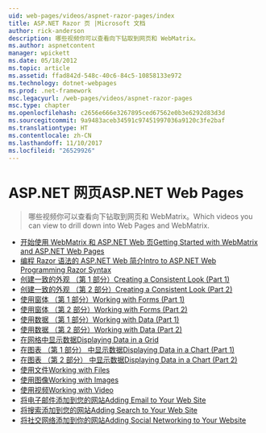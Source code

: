 ```yaml
---
uid: web-pages/videos/aspnet-razor-pages/index
title: ASP.NET Razor 页 |Microsoft 文档
author: rick-anderson
description: 哪些视频你可以查看向下钻取到网页和 WebMatrix。
ms.author: aspnetcontent
manager: wpickett
ms.date: 05/18/2012
ms.topic: article
ms.assetid: ffad842d-548c-40c6-84c5-10858133e972
ms.technology: dotnet-webpages
ms.prod: .net-framework
msc.legacyurl: /web-pages/videos/aspnet-razor-pages
msc.type: chapter
ms.openlocfilehash: c2656e666e3267895ced67562e0b3e6292d83d3d
ms.sourcegitcommit: 9a9483aceb34591c97451997036a9120c3fe2baf
ms.translationtype: HT
ms.contentlocale: zh-CN
ms.lasthandoff: 11/10/2017
ms.locfileid: "26529926"
---
```

<a name="aspnet-web-pages"></a><span data-ttu-id="15435-103">ASP.NET 网页</span><span class="sxs-lookup"><span data-stu-id="15435-103">ASP.NET Web Pages</span></span>
=================
> <span data-ttu-id="15435-104">哪些视频你可以查看向下钻取到网页和 WebMatrix。</span><span class="sxs-lookup"><span data-stu-id="15435-104">Which videos you can view to drill down into Web Pages and WebMatrix.</span></span>


- [<span data-ttu-id="15435-105">开始使用 WebMatrix 和 ASP.NET Web 页</span><span class="sxs-lookup"><span data-stu-id="15435-105">Getting Started with WebMatrix and ASP.NET Web Pages</span></span>](getting-started-with-webmatrix-and-aspnet-web-pages.md)
- [<span data-ttu-id="15435-106">编程 Razor 语法的 ASP.NET Web 简介</span><span class="sxs-lookup"><span data-stu-id="15435-106">Intro to ASP.NET Web Programming Razor Syntax</span></span>](introduction-to-aspnet-web-programming-using-the-razor-syntax.md)
- [<span data-ttu-id="15435-107">创建一致的外观 （第 1 部分）</span><span class="sxs-lookup"><span data-stu-id="15435-107">Creating a Consistent Look (Part 1)</span></span>](creating-a-consistent-look-part-1.md)
- [<span data-ttu-id="15435-108">创建一致的外观 （第 2 部分）</span><span class="sxs-lookup"><span data-stu-id="15435-108">Creating a Consistent Look (Part 2)</span></span>](creating-a-consistent-look-part-2.md)
- [<span data-ttu-id="15435-109">使用窗体 （第 1 部分）</span><span class="sxs-lookup"><span data-stu-id="15435-109">Working with Forms (Part 1)</span></span>](working-with-forms-part-1.md)
- [<span data-ttu-id="15435-110">使用窗体 （第 2 部分）</span><span class="sxs-lookup"><span data-stu-id="15435-110">Working with Forms (Part 2)</span></span>](working-with-forms-part-2.md)
- [<span data-ttu-id="15435-111">使用数据 （第 1 部分）</span><span class="sxs-lookup"><span data-stu-id="15435-111">Working with Data (Part 1)</span></span>](working-with-data-part-1.md)
- [<span data-ttu-id="15435-112">使用数据 （第 2 部分）</span><span class="sxs-lookup"><span data-stu-id="15435-112">Working with Data (Part 2)</span></span>](working-with-data-part-2.md)
- [<span data-ttu-id="15435-113">在网格中显示数据</span><span class="sxs-lookup"><span data-stu-id="15435-113">Displaying Data in a Grid</span></span>](displaying-data-in-a-grid.md)
- [<span data-ttu-id="15435-114">在图表 （第 1 部分） 中显示数据</span><span class="sxs-lookup"><span data-stu-id="15435-114">Displaying Data in a Chart (Part 1)</span></span>](displaying-data-in-a-chart-part-1.md)
- [<span data-ttu-id="15435-115">在图表 （第 2 部分） 中显示数据</span><span class="sxs-lookup"><span data-stu-id="15435-115">Displaying Data in a Chart (Part 2)</span></span>](displaying-data-in-a-chart-part-2.md)
- [<span data-ttu-id="15435-116">使用文件</span><span class="sxs-lookup"><span data-stu-id="15435-116">Working with Files</span></span>](working-with-files.md)
- [<span data-ttu-id="15435-117">使用图像</span><span class="sxs-lookup"><span data-stu-id="15435-117">Working with Images</span></span>](working-with-images.md)
- [<span data-ttu-id="15435-118">使用视频</span><span class="sxs-lookup"><span data-stu-id="15435-118">Working with Video</span></span>](working-with-video.md)
- [<span data-ttu-id="15435-119">将电子邮件添加到您的网站</span><span class="sxs-lookup"><span data-stu-id="15435-119">Adding Email to Your Web Site</span></span>](adding-email-to-your-web-site.md)
- [<span data-ttu-id="15435-120">将搜索添加到您的网站</span><span class="sxs-lookup"><span data-stu-id="15435-120">Adding Search to Your Web Site</span></span>](adding-search-to-your-web-site.md)
- [<span data-ttu-id="15435-121">将社交网络添加到你的网站</span><span class="sxs-lookup"><span data-stu-id="15435-121">Adding Social Networking to Your Website</span></span>](adding-social-networking-to-your-website.md)
